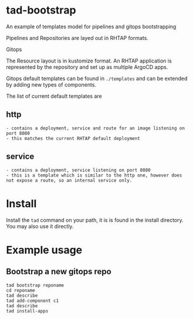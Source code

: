 # tad-bootstrap


An example of templates model for pipelines and gitops bootstrapping

Pipelines and Repositories are layed out in RHTAP formats.

Gitops

The Resource layout is in kustomize format.
An RHTAP application is represented by the repository and set up as multiple ArgoCD apps.

Gitops default templates can be found in `./templates` and can be extended by adding new types of components.

The list of current default templates are 

## http 
    - contains a deployment, service and route for an image listening on port 8080
    - this matches the current RHTAP default deployment
    
## service 
    - contains a deployment, service listening on port 8080
    - this is a template which is similar to the http one, however does not expose a route, so an internal service only. 

# Install
Install the `tad` command on your path, it is is found in the install directory.  You may also use it directly.

# Example usage

## Bootstrap a new gitops repo
``` 
tad bootstrap reponame
cd reponame
tad describe
tad add-component c1
tad describe
tad install-apps
```


